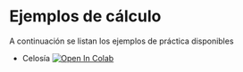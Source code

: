 # Ejemplos de cálculo

A continuación se listan los ejemplos de práctica disponibles

* Celosía [![Open In Colab](https://colab.research.google.com/assets/colab-badge.svg)](https://colab.research.google.com/github/googlecolab/colabtools/blob/master/notebooks/colab-github-demo.ipynb)




